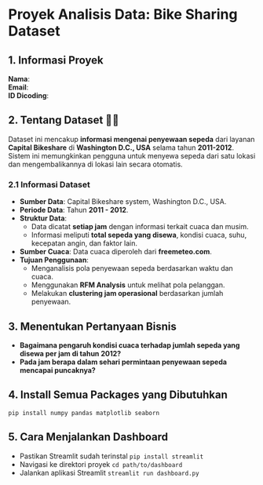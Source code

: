# Proyek Analisis Data: Bike Sharing Dataset

## 1. Informasi Proyek
**Nama**:  
**Email**:  
**ID Dicoding**: 

## 2. Tentang Dataset 🚴‍♂️
Dataset ini mencakup **informasi mengenai penyewaan sepeda** dari layanan **Capital Bikeshare** di **Washington D.C., USA** selama tahun **2011-2012**.
Sistem ini memungkinkan pengguna untuk menyewa sepeda dari satu lokasi dan mengembalikannya di lokasi lain secara otomatis.

### 2.1 Informasi Dataset
- **Sumber Data**: Capital Bikeshare system, Washington D.C., USA.
- **Periode Data**: Tahun **2011 - 2012**.
- **Struktur Data**:
    - Data dicatat **setiap jam** dengan informasi terkait cuaca dan musim.
    - Informasi meliputi **total sepeda yang disewa**, kondisi cuaca, suhu, kecepatan angin, dan faktor lain.
- **Sumber Cuaca**: Data cuaca diperoleh dari **freemeteo.com**.
- **Tujuan Penggunaan**:
    - Menganalisis pola penyewaan sepeda berdasarkan waktu dan cuaca.
    - Menggunakan **RFM Analysis** untuk melihat pola pelanggan.
    - Melakukan **clustering jam operasional** berdasarkan jumlah penyewaan.

## 3. Menentukan Pertanyaan Bisnis
- **Bagaimana pengaruh kondisi cuaca terhadap jumlah sepeda yang disewa per jam di tahun 2012?**
- **Pada jam berapa dalam sehari permintaan penyewaan sepeda mencapai puncaknya?**

## 4. Install Semua Packages yang Dibutuhkan
`pip install numpy pandas matplotlib seaborn`

## 5. Cara Menjalankan Dashboard
- Pastikan Streamlit sudah terinstal
`pip install streamlit`
- Navigasi ke direktori proyek
`cd path/to/dashboard`
- Jalankan aplikasi Streamlit
`streamlit run dashboard.py`
